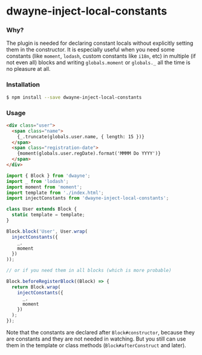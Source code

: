 # dwayne-inject-local-constants

### Why?

The plugin is needed for declaring constant locals without
explicitly setting them in the constructor. It is especially
useful when you need some constants (like `moment`, `lodash`, custom
constants like `i18n`, etc) in multiple (if not even all) blocks and
writing `globals.moment` or `globals._` all the time is no pleasure
at all.

### Installation

```bash
$ npm install --save dwayne-inject-local-constants
```

### Usage

```html
<div class="user">
  <span class="name">
    {_.truncate(globals.user.name, { length: 15 })}
  </span>
  <span class="registration-date">
    {moment(globals.user.regDate).format('MMMM Do YYYY')}
  </span>
</div>
```

```js
import { Block } from 'dwayne';
import _ from 'lodash';
import moment from 'moment';
import template from './index.html';
import injectConstants from 'dwayne-inject-local-constants';

class User extends Block {
  static template = template;
}

Block.block('User', User.wrap(
  injectConstants({
    _,
    moment
  })
));

// or if you need them in all blocks (which is more probable)

Block.beforeRegisterBlock((Block) => {
  return Block.wrap(
    injectConstants({
      _,
      moment
    })
  );
});
```

Note that the constants are declared after `Block#constructor`,
because they are constants and they are not needed in watching.
But you still can use them in the template or class methods
(`Block#afterConstruct` and later).
